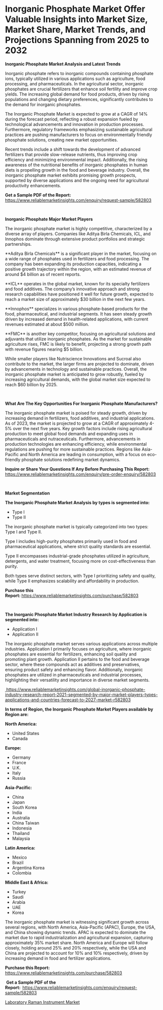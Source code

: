 <p><h1>Inorganic Phosphate Market Offer Valuable Insights into Market Size, Market Share, Market Trends, and Projections Spanning from 2025 to 2032</h1></p><p><strong>Inorganic Phosphate Market Analysis and Latest Trends</strong></p>
<p><p>Inorganic phosphate refers to inorganic compounds containing phosphate ions, typically utilized in various applications such as agriculture, food processing, and pharmaceuticals. In the agricultural sector, inorganic phosphates are crucial fertilizers that enhance soil fertility and improve crop yields. The increasing global demand for food products, driven by rising populations and changing dietary preferences, significantly contributes to the demand for inorganic phosphates.</p><p>The Inorganic Phosphate Market is expected to grow at a CAGR of 14% during the forecast period, reflecting a robust expansion fueled by technological advancements and innovation in production processes. Furthermore, regulatory frameworks emphasizing sustainable agricultural practices are pushing manufacturers to focus on environmentally friendly phosphate solutions, creating new market opportunities.</p><p>Recent trends include a shift towards the development of advanced fertilizers that provide slow-release nutrients, thus improving crop efficiency and minimizing environmental impact. Additionally, the rising awareness of the nutritional benefits of inorganic phosphates in human diets is propelling growth in the food and beverage industry. Overall, the inorganic phosphate market exhibits promising growth prospects, supported by diverse applications and the ongoing need for agricultural productivity enhancements.</p></p>
<p><strong>Get a Sample PDF of the Report:&nbsp;</strong> <a href="https://www.reliablemarketinsights.com/enquiry/request-sample/582803?utm_campaign=2669&utm_medium=2&utm_source=Github&utm_content=ia&utm_term=23032025&utm_id=inorganic-phosphate">https://www.reliablemarketinsights.com/enquiry/request-sample/582803</a></p>
<p>&nbsp;</p>
<p><strong>Inorganic Phosphate Major Market Players</strong></p>
<p><p>The inorganic phosphate market is highly competitive, characterized by a diverse array of players. Companies like Aditya Birla Chemicals, ICL, and Innophos dominate through extensive product portfolios and strategic partnerships. </p><p>**Aditya Birla Chemicals** is a significant player in the market, focusing on a wide range of phosphates used in fertilizers and food processing. The company has been expanding its production capacities, indicating a positive growth trajectory within the region, with an estimated revenue of around $4 billion as of recent reports.</p><p>**ICL** operates in the global market, known for its specialty fertilizers and food additives. The company’s innovative approach and strong research capabilities have positioned it well for future growth, expected to reach a market size of approximately $30 billion in the next few years.</p><p>**Innophos** specializes in various phosphate-based products for the food, pharmaceutical, and industrial segments. It has seen steady growth driven by increased demand in health-related applications, with current revenues estimated at about $500 million.</p><p>**FMC** is another key competitor, focusing on agricultural solutions and adjuvants that utilize inorganic phosphates. As the market for sustainable agriculture rises, FMC is likely to benefit, projecting a strong growth path with revenue figures nearing $5 billion.</p><p>While smaller players like Nutriscience Innovations and Sucroal also contribute to the market, the larger firms are projected to dominate, driven by advancements in technology and sustainable practices. Overall, the inorganic phosphate market is anticipated to grow robustly, fueled by increasing agricultural demands, with the global market size expected to reach $60 billion by 2025.</p></p>
<p>&nbsp;</p>
<p><strong>What Are The Key Opportunities For Inorganic Phosphate Manufacturers?</strong></p>
<p><p>The inorganic phosphate market is poised for steady growth, driven by increasing demand in fertilizers, food additives, and industrial applications. As of 2023, the market is projected to grow at a CAGR of approximately 4-5% over the next five years. Key growth factors include rising agricultural production to meet global food demands and expanding uses in pharmaceuticals and nutraceuticals. Furthermore, advancements in production technologies are enhancing efficiency, while environmental regulations are pushing for more sustainable practices. Regions like Asia-Pacific and North America are leading in consumption, with a focus on eco-friendly phosphate solutions redefining market dynamics.</p></p>
<p><strong>Inquire or Share Your Questions If Any Before Purchasing This Report:</strong> <a href="https://www.reliablemarketinsights.com/enquiry/pre-order-enquiry/582803?utm_campaign=2669&utm_medium=2&utm_source=Github&utm_content=ia&utm_term=23032025&utm_id=inorganic-phosphate">https://www.reliablemarketinsights.com/enquiry/pre-order-enquiry/582803</a></p>
<p>&nbsp;</p>
<p><strong>Market Segmentation</strong></p>
<p><strong>The Inorganic Phosphate Market Analysis by types is segmented into:</strong></p>
<p><ul><li>Type I</li><li>Type II</li></ul></p>
<p><p>The inorganic phosphate market is typically categorized into two types: Type I and Type II. </p><p>Type I includes high-purity phosphates primarily used in food and pharmaceutical applications, where strict quality standards are essential. </p><p>Type II encompasses industrial-grade phosphates utilized in agriculture, detergents, and water treatment, focusing more on cost-effectiveness than purity. </p><p>Both types serve distinct sectors, with Type I prioritizing safety and quality, while Type II emphasizes scalability and affordability in production.</p></p>
<p><strong>Purchase this Report:&nbsp;</strong><a href="https://www.reliablemarketinsights.com/purchase/582803?utm_campaign=2669&utm_medium=2&utm_source=Github&utm_content=ia&utm_term=23032025&utm_id=inorganic-phosphate">https://www.reliablemarketinsights.com/purchase/582803</a></p>
<p>&nbsp;</p>
<p><strong>The Inorganic Phosphate Market Industry Research by Application is segmented into:</strong></p>
<p><ul><li>Application I</li><li>Application II</li></ul></p>
<p><p>The inorganic phosphate market serves various applications across multiple industries. Application I primarily focuses on agriculture, where inorganic phosphates are essential for fertilizers, enhancing soil quality and promoting plant growth. Application II pertains to the food and beverage sector, where these compounds act as additives and preservatives, ensuring product safety and enhancing flavor. Additionally, inorganic phosphates are utilized in pharmaceuticals and industrial processes, highlighting their versatility and importance in diverse market segments.</p></p>
<p><a href="https://www.reliablemarketinsights.com/global-inorganic-phosphate-industry-research-report-2021-segmented-by-major-market-players-types-applications-and-countries-forecast-to-2027-market-r582803?utm_campaign=2669&utm_medium=2&utm_source=Github&utm_content=ia&utm_term=23032025&utm_id=inorganic-phosphate">&nbsp;https://www.reliablemarketinsights.com/global-inorganic-phosphate-industry-research-report-2021-segmented-by-major-market-players-types-applications-and-countries-forecast-to-2027-market-r582803</a></p>
<p><strong>In terms of Region, the Inorganic Phosphate Market Players available by Region are:</strong></p>
<p>
    <p> <strong> North America: </strong>
        <ul>
            <li>United States</li>
            <li>Canada</li>
        </ul>
        </p> 
    <p> <strong> Europe: </strong>
        <ul>
            <li>Germany</li>
            <li>France</li>
            <li>U.K.</li>
            <li>Italy</li>
            <li>Russia</li>
        </ul>
        </p> 
    <p> <strong> Asia-Pacific: </strong>
        <ul>
            <li>China</li>
            <li>Japan</li>
            <li>South Korea</li>
            <li>India</li>
            <li>Australia</li>
            <li>China Taiwan</li>
            <li>Indonesia</li>
            <li>Thailand</li>
            <li>Malaysia</li>
        </ul>
        </p> 
    <p> <strong> Latin America: </strong>
        <ul>
            <li>Mexico</li>
            <li>Brazil</li>
            <li>Argentina Korea</li>
            <li>Colombia</li>
        </ul>
        </p> 
    <p> <strong> Middle East & Africa: </strong>
        <ul>
            <li>Turkey</li>
            <li>Saudi</li>
            <li>Arabia</li>
            <li>UAE</li>
            <li>Korea</li>
        </ul>
    </p>
    </p>
<p><p>The inorganic phosphate market is witnessing significant growth across several regions, with North America, Asia-Pacific (APAC), Europe, the USA, and China showing dynamic trends. APAC is expected to dominate the market due to rapid industrialization and agricultural expansion, capturing approximately 35% market share. North America and Europe will follow closely, holding around 25% and 20% respectively, while the USA and China are projected to account for 10% and 10% respectively, driven by increasing demand in food and fertilizer applications.</p></p>
<p><strong>Purchase this Report: </strong><a href="https://www.reliablemarketinsights.com/purchase/582803?utm_campaign=2669&utm_medium=2&utm_source=Github&utm_content=ia&utm_term=23032025&utm_id=inorganic-phosphate">https://www.reliablemarketinsights.com/purchase/582803</a></p>
<p>&nbsp;<strong>Get a Sample PDF of the Report:&nbsp;&nbsp;</strong><a href="https://www.reliablemarketinsights.com/enquiry/request-sample/582803?utm_campaign=2669&utm_medium=2&utm_source=Github&utm_content=ia&utm_term=23032025&utm_id=inorganic-phosphate">https://www.reliablemarketinsights.com/enquiry/request-sample/582803</a></p>
<p><strong></strong></p>
<p><p><a href="https://github.com/qetelosooya/Market-Research-Report-List-1/blob/main/laboratory-raman-instrument-market.md?utm_campaign=2669&utm_medium=2&utm_source=Github&utm_content=ia&utm_term=23032025&utm_id=inorganic-phosphate">Laboratory Raman Instrument Market</a></p></p>